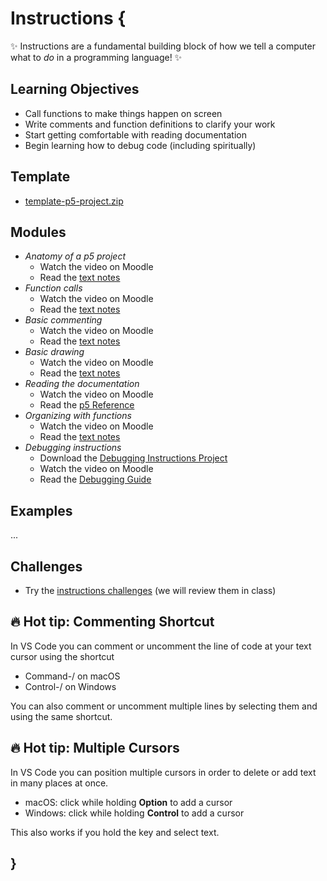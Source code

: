 # Instructions {

✨ Instructions are a fundamental building block of how we tell a computer what to *do* in a programming language! ✨

## Learning Objectives

- Call functions to make things happen on screen
- Write comments and function definitions to clarify your work
- Start getting comfortable with reading documentation
- Begin learning how to debug code (including spiritually)

## Template

- [template-p5-project.zip](../../templates/template-p5-project.zip)

## Modules

- *Anatomy of a p5 project* 
    - Watch the video on Moodle
    - Read the [text notes](./anatomy-of-a-p5-project.md)
- *Function calls* 
    - Watch the video on Moodle
    - Read the [text notes](./function-calls.md)
- *Basic commenting* 
    - Watch the video on Moodle
    - Read the [text notes](./basic-commenting.md)
- *Basic drawing* 
    - Watch the video on Moodle
    - Read the [text notes](./basic-drawing.md)
- *Reading the documentation*
    - Watch the video on Moodle
    - Read the [p5 Reference](https://p5js.org/reference/)
- *Organizing with functions* 
    - Watch the video on Moodle
    - Read the [text notes](./organizing-with-functions.md)
- *Debugging instructions*
    - Download the [Debugging Instructions Project](../../debugging/debugging-instructions.zip)
    - Watch the video on Moodle
    - Read the [Debugging Guide](../../guides/debugging-guide.md)

## Examples

...

## Challenges

- Try the [instructions challenges](./drawing-challenges.md) (we will review them in class)

## 🔥 Hot tip: Commenting Shortcut

In VS Code you can comment or uncomment the line of code at your text cursor using the shortcut
- Command-/ on macOS
- Control-/ on Windows

You can also comment or uncomment multiple lines by selecting them and using the same shortcut.

## 🔥 Hot tip: Multiple Cursors

In VS Code you can position multiple cursors in order to delete or add text in many places at once. 
- macOS: click while holding **Option** to add a cursor
- Windows: click while holding **Control** to add a cursor

This also works if you hold the key and select text.

## }
